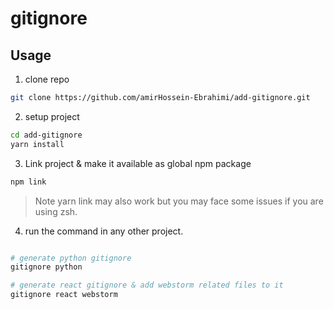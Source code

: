 # gitignore

## Usage

1. clone repo

```bash
git clone https://github.com/amirHossein-Ebrahimi/add-gitignore.git
```

2. setup project

```bash
cd add-gitignore
yarn install
```

3. Link project & make it available as global npm package

```bash
npm link
```

> Note yarn link may also work but you may face some issues if you are using zsh.

4. run the command in any other project.

```bash

# generate python gitignore
gitignore python

# generate react gitignore & add webstorm related files to it
gitignore react webstorm
```
